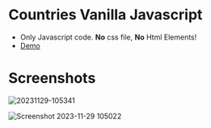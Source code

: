 # Countries Vanilla Javascript
- Only Javascript code. <strong>No</strong> css file, <strong>No</strong>  Html Elements!
- [Demo](https://shokerm.github.io/countries-vanilla-javascript/)
# Screenshots
![20231129-105341](https://github.com/shokerm/countries-vanilla-javascript/assets/96984377/abfa6de6-8b0c-42f4-9e15-75c72826395f)

![Screenshot 2023-11-29 105022](https://github.com/shokerm/countries-vanilla-javascript/assets/96984377/b266cb41-7f1a-48c1-bffc-e8b6d824928d)

